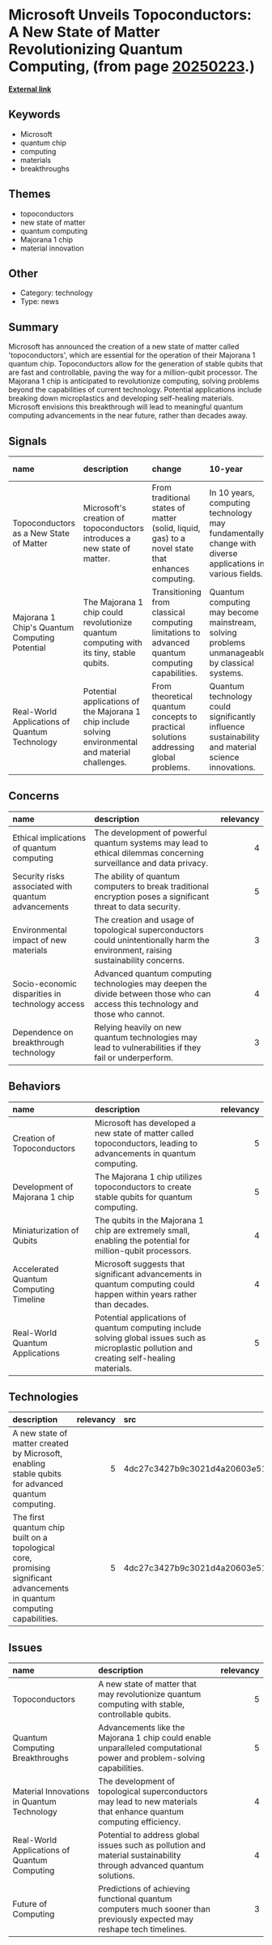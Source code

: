 # __Microsoft Unveils Topoconductors: A New State of Matter Revolutionizing Quantum Computing__, (from page [20250223](https://kghosh.substack.com/p/20250223).)

__[External link](https://www.newsbytesapp.com/news/science/microsoft-creates-new-state-of-matter-for-quantum-computing/story)__



## Keywords

* Microsoft
* quantum chip
* computing
* materials
* breakthroughs

## Themes

* topoconductors
* new state of matter
* quantum computing
* Majorana 1 chip
* material innovation

## Other

* Category: technology
* Type: news

## Summary

Microsoft has announced the creation of a new state of matter called 'topoconductors', which are essential for the operation of their Majorana 1 quantum chip. Topoconductors allow for the generation of stable qubits that are fast and controllable, paving the way for a million-qubit processor. The Majorana 1 chip is anticipated to revolutionize computing, solving problems beyond the capabilities of current technology. Potential applications include breaking down microplastics and developing self-healing materials. Microsoft envisions this breakthrough will lead to meaningful quantum computing advancements in the near future, rather than decades away.

## Signals

| name                                          | description                                                                                          | change                                                                                           | 10-year                                                                                                 | driving-force                                                                                     |   relevancy |
|:----------------------------------------------|:-----------------------------------------------------------------------------------------------------|:-------------------------------------------------------------------------------------------------|:--------------------------------------------------------------------------------------------------------|:--------------------------------------------------------------------------------------------------|------------:|
| Topoconductors as a New State of Matter       | Microsoft's creation of topoconductors introduces a new state of matter.                             | From traditional states of matter (solid, liquid, gas) to a novel state that enhances computing. | In 10 years, computing technology may fundamentally change with diverse applications in various fields. | The pursuit of advanced computing solutions and innovative materials drives this change.          |           4 |
| Majorana 1 Chip's Quantum Computing Potential | The Majorana 1 chip could revolutionize quantum computing with its tiny, stable qubits.              | Transitioning from classical computing limitations to advanced quantum computing capabilities.   | Quantum computing may become mainstream, solving problems unmanageable by classical systems.            | The need for powerful computing solutions to tackle complex global issues fuels this development. |           5 |
| Real-World Applications of Quantum Technology | Potential applications of the Majorana 1 chip include solving environmental and material challenges. | From theoretical quantum concepts to practical solutions addressing global problems.             | Quantum technology could significantly influence sustainability and material science innovations.       | Urgent global challenges prompt the search for innovative technological solutions.                |           4 |

## Concerns

| name                                                | description                                                                                                                        |   relevancy |
|:----------------------------------------------------|:-----------------------------------------------------------------------------------------------------------------------------------|------------:|
| Ethical implications of quantum computing           | The development of powerful quantum systems may lead to ethical dilemmas concerning surveillance and data privacy.                 |           4 |
| Security risks associated with quantum advancements | The ability of quantum computers to break traditional encryption poses a significant threat to data security.                      |           5 |
| Environmental impact of new materials               | The creation and usage of topological superconductors could unintentionally harm the environment, raising sustainability concerns. |           3 |
| Socio-economic disparities in technology access     | Advanced quantum computing technologies may deepen the divide between those who can access this technology and those who cannot.   |           4 |
| Dependence on breakthrough technology               | Relying heavily on new quantum technologies may lead to vulnerabilities if they fail or underperform.                              |           3 |

## Behaviors

| name                                   | description                                                                                                                                   |   relevancy |
|:---------------------------------------|:----------------------------------------------------------------------------------------------------------------------------------------------|------------:|
| Creation of Topoconductors             | Microsoft has developed a new state of matter called topoconductors, leading to advancements in quantum computing.                            |           5 |
| Development of Majorana 1 chip         | The Majorana 1 chip utilizes topoconductors to create stable qubits for quantum computing.                                                    |           5 |
| Miniaturization of Qubits              | The qubits in the Majorana 1 chip are extremely small, enabling the potential for million-qubit processors.                                   |           4 |
| Accelerated Quantum Computing Timeline | Microsoft suggests that significant advancements in quantum computing could happen within years rather than decades.                          |           4 |
| Real-World Quantum Applications        | Potential applications of quantum computing include solving global issues such as microplastic pollution and creating self-healing materials. |           5 |

## Technologies

| description                                                                                                               |   relevancy | src                              |
|:--------------------------------------------------------------------------------------------------------------------------|------------:|:---------------------------------|
| A new state of matter created by Microsoft, enabling stable qubits for advanced quantum computing.                        |           5 | 4dc27c3427b9c3021d4a20603e51e516 |
| The first quantum chip built on a topological core, promising significant advancements in quantum computing capabilities. |           5 | 4dc27c3427b9c3021d4a20603e51e516 |

## Issues

| name                                         | description                                                                                                            |   relevancy |
|:---------------------------------------------|:-----------------------------------------------------------------------------------------------------------------------|------------:|
| Topoconductors                               | A new state of matter that may revolutionize quantum computing with stable, controllable qubits.                       |           5 |
| Quantum Computing Breakthroughs              | Advancements like the Majorana 1 chip could enable unparalleled computational power and problem-solving capabilities.  |           5 |
| Material Innovations in Quantum Technology   | The development of topological superconductors may lead to new materials that enhance quantum computing efficiency.    |           4 |
| Real-World Applications of Quantum Computing | Potential to address global issues such as pollution and material sustainability through advanced quantum solutions.   |           4 |
| Future of Computing                          | Predictions of achieving functional quantum computers much sooner than previously expected may reshape tech timelines. |           3 |